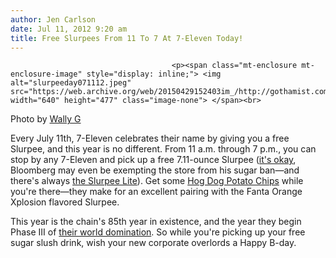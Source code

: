 ```yaml
---
author: Jen Carlson
date: Jul 11, 2012 9:20 am
title: Free Slurpees From 11 To 7 At 7-Eleven Today!
---
```


	
										<p><span class="mt-enclosure mt-enclosure-image" style="display: inline;"> <img alt="slurpeeday071112.jpeg" src="https://web.archive.org/web/20150429152403im_/http://gothamist.com/attachments/arts_jen/slurpeeday071112.jpeg" width="640" height="477" class="image-none"> </span><br>
<span class="photo_caption">Photo by <a href="https://web.archive.org/web/20150429152403/http://www.flickr.com/photos/wallyg/720697219/">Wally G</a></span></p>

<p>Every July 11th, 7-Eleven celebrates their name by giving you a free Slurpee, and this year is no different. From 11 a.m. through 7 p.m., you can stop by any 7-Eleven and pick up a free 7.11-ounce Slurpee (<a href="https://web.archive.org/web/20150429152403/http://gothamist.com/2012/07/09/bloomberg_on_anti-soda_ban_sentimen.php">it&apos;s okay</a>, Bloomberg may even be exempting the store from his sugar ban&#x2014;and there&apos;s always <a href="https://web.archive.org/web/20150429152403/http://gothamist.com/2012/05/22/free_slurpees_tomorrow.php">the Slurpee Lite</a>). Get some <a href="https://web.archive.org/web/20150429152403/http://gothamist.com/2011/08/24/7-eleven_introduces_the_hot_dog_fla.php">Hog Dog Potato Chips</a> while you&apos;re there&#x2014;they make for an excellent pairing with the Fanta Orange Xplosion flavored Slurpee. </p>

<p>This year is the chain&apos;s 85th year in existence, and the year they begin Phase III of <a href="https://web.archive.org/web/20150429152403/http://gothamist.com/2012/02/23/7-eleven_aggressively_expanding_in.php">their world domination</a>. So while you&apos;re picking up your free sugar slush drink, wish your new corporate overlords a Happy B-day.</p>					
										
									
				